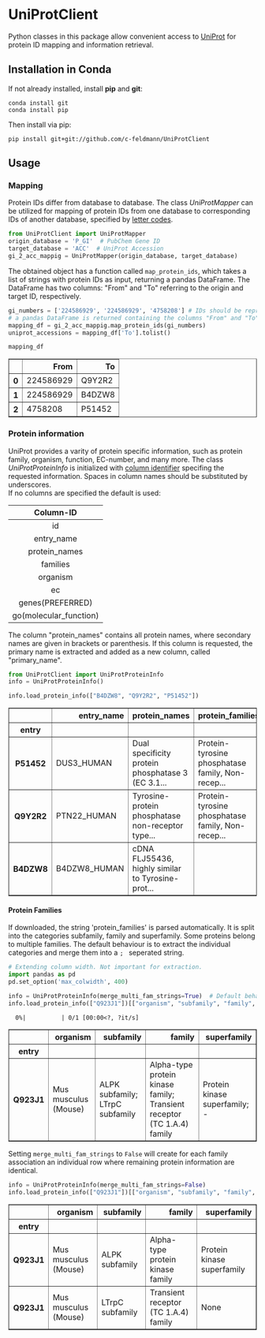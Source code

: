 
# UniProtClient
Python classes in this package allow convenient access to [UniProt](https://www.uniprot.org/) for protein ID mapping and information retrieval.

## Installation in Conda
If not already installed, install **pip** and **git**:  
```
conda install git
conda install pip
```
Then install via pip:
```
pip install git+git://github.com/c-feldmann/UniProtClient
```

## Usage
### Mapping
Protein IDs differ from database to database. The class *UniProtMapper* can be utilized for mapping of protein IDs from one database to corresponding IDs of another database, specified by [letter codes](https://www.uniprot.org/help/api_idmapping).  


```python
from UniProtClient import UniProtMapper
origin_database = 'P_GI'  # PubChem Gene ID
target_database = 'ACC'  # UniProt Accession
gi_2_acc_mappig = UniProtMapper(origin_database, target_database)
```

The obtained object has a function called `map_protein_ids`, which takes a list of strings with protein IDs as input, returning a pandas DataFrame. The DataFrame has two columns: "From" and "To" referring to the origin and target ID, respectively.


```python
gi_numbers = ['224586929', '224586929', '4758208'] # IDs should be represented as a list of strings
# a pandas DataFrame is returned containing the columns "From" and "To"
mapping_df = gi_2_acc_mappig.map_protein_ids(gi_numbers)
uniprot_accessions = mapping_df['To'].tolist()
```


```python
mapping_df
```




<div>

<table border="1" class="dataframe">
  <thead>
    <tr style="text-align: right;">
      <th></th>
      <th>From</th>
      <th>To</th>
    </tr>
  </thead>
  <tbody>
    <tr>
      <th>0</th>
      <td>224586929</td>
      <td>Q9Y2R2</td>
    </tr>
    <tr>
      <th>1</th>
      <td>224586929</td>
      <td>B4DZW8</td>
    </tr>
    <tr>
      <th>2</th>
      <td>4758208</td>
      <td>P51452</td>
    </tr>
  </tbody>
</table>
</div>



### Protein information
UniProt provides a varity of protein specific information, such as protein family, organism, function, EC-number, and many more.
The class *UniProtProteinInfo* is initialized with [column identifier](https://www.uniprot.org/help/uniprotkb%5Fcolumn%5Fnames) specifing the requested information. Spaces in column names should be substituted by underscores.  
If no columns are specified the default is used:

| Column-ID |
|:------:|
| id |
| entry_name |
| protein_names |
| families |
| organism |
| ec |
| genes(PREFERRED) |
| go(molecular_function) |

The column "protein_names" contains all protein names, where secondary names are given in brackets or parenthesis. If this column is requested, the primary name is extracted and added as a new column, called "primary_name".


```python
from UniProtClient import UniProtProteinInfo
info = UniProtProteinInfo()
```


```python
info.load_protein_info(["B4DZW8", "Q9Y2R2", "P51452"])
```

<div>

<table border="1" class="dataframe">
  <thead>
    <tr style="text-align: right;">
      <th></th>
      <th>entry_name</th>
      <th>protein_names</th>
      <th>protein_families</th>
      <th>organism</th>
      <th>ec_number</th>
      <th>gene_names(primary)</th>
      <th>gene_ontology(molecular_function)</th>
      <th>primary_name</th>
      <th>subfamily</th>
      <th>family</th>
      <th>superfamily</th>
    </tr>
    <tr>
      <th>entry</th>
      <th></th>
      <th></th>
      <th></th>
      <th></th>
      <th></th>
      <th></th>
      <th></th>
      <th></th>
      <th></th>
      <th></th>
      <th></th>
    </tr>
  </thead>
  <tbody>
    <tr>
      <th>P51452</th>
      <td>DUS3_HUMAN</td>
      <td>Dual specificity protein phosphatase 3 (EC 3.1...</td>
      <td>Protein-tyrosine phosphatase family, Non-recep...</td>
      <td>Homo sapiens (Human)</td>
      <td>3.1.3.16; 3.1.3.48</td>
      <td>DUSP3</td>
      <td>cytoskeletal protein binding [GO:0008092]; MAP...</td>
      <td>Dual specificity protein phosphatase 3</td>
      <td>Non-receptor class dual specificity subfamily</td>
      <td>Protein-tyrosine phosphatase family</td>
      <td>-</td>
    </tr>
    <tr>
      <th>Q9Y2R2</th>
      <td>PTN22_HUMAN</td>
      <td>Tyrosine-protein phosphatase non-receptor type...</td>
      <td>Protein-tyrosine phosphatase family, Non-recep...</td>
      <td>Homo sapiens (Human)</td>
      <td>3.1.3.48</td>
      <td>PTPN22</td>
      <td>kinase binding [GO:0019900]; non-membrane span...</td>
      <td>Tyrosine-protein phosphatase non-receptor type 22</td>
      <td>Non-receptor class 4 subfamily</td>
      <td>Protein-tyrosine phosphatase family</td>
      <td>-</td>
    </tr>
    <tr>
      <th>B4DZW8</th>
      <td>B4DZW8_HUMAN</td>
      <td>cDNA FLJ55436, highly similar to Tyrosine-prot...</td>
      <td></td>
      <td>Homo sapiens (Human)</td>
      <td></td>
      <td></td>
      <td>protein tyrosine phosphatase activity [GO:0004...</td>
      <td>cDNA FLJ55436, highly similar to Tyrosine-prot...</td>
      <td>-</td>
      <td>-</td>
      <td>-</td>
    </tr>
  </tbody>
</table>
</div>



#### Protein Families
If downloaded, the string 'protein_families' is parsed automatically. It is split into the categories subfamily, family
and superfamily.
Some proteins belong to multiple families. The default behaviour is to extract the individual categories and merge them
into a `; ` seperated string.


```python
# Extending column width. Not important for extraction.
import pandas as pd
pd.set_option('max_colwidth', 400)
```


```python
info = UniProtProteinInfo(merge_multi_fam_strings=True)  # Default behaviour
info.load_protein_info(["Q923J1"])[["organism", "subfamily", "family", "superfamily"]]
```


      0%|          | 0/1 [00:00<?, ?it/s]





<div>

<table border="1" class="dataframe">
  <thead>
    <tr style="text-align: right;">
      <th></th>
      <th>organism</th>
      <th>subfamily</th>
      <th>family</th>
      <th>superfamily</th>
    </tr>
    <tr>
      <th>entry</th>
      <th></th>
      <th></th>
      <th></th>
      <th></th>
    </tr>
  </thead>
  <tbody>
    <tr>
      <th>Q923J1</th>
      <td>Mus musculus (Mouse)</td>
      <td>ALPK subfamily;  LTrpC subfamily</td>
      <td>Alpha-type protein kinase family; Transient receptor (TC 1.A.4) family</td>
      <td>Protein kinase superfamily; -</td>
    </tr>
  </tbody>
</table>
</div>



 Setting `merge_multi_fam_strings` to `False` will create for each family association an
individual row where remaining protein information are identical.


```python
info = UniProtProteinInfo(merge_multi_fam_strings=False)
info.load_protein_info(["Q923J1"])[["organism", "subfamily", "family", "superfamily"]]
```


<div>

<table border="1" class="dataframe">
  <thead>
    <tr style="text-align: right;">
      <th></th>
      <th>organism</th>
      <th>subfamily</th>
      <th>family</th>
      <th>superfamily</th>
    </tr>
    <tr>
      <th>entry</th>
      <th></th>
      <th></th>
      <th></th>
      <th></th>
    </tr>
  </thead>
  <tbody>
    <tr>
      <th>Q923J1</th>
      <td>Mus musculus (Mouse)</td>
      <td>ALPK subfamily</td>
      <td>Alpha-type protein kinase family</td>
      <td>Protein kinase superfamily</td>
    </tr>
    <tr>
      <th>Q923J1</th>
      <td>Mus musculus (Mouse)</td>
      <td>LTrpC subfamily</td>
      <td>Transient receptor (TC 1.A.4) family</td>
      <td>None</td>
    </tr>
  </tbody>
</table>
</div>




```python

```
